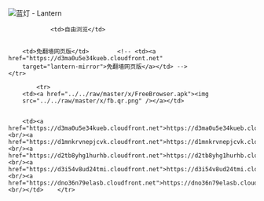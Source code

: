 

<img src="../../raw/master/x/8e0a2b81.c82003be.LanternYellow2.png" alt="蓝灯 - Lantern"/>
<table>
    <tr>
                
                <td>自由浏览</td>
        
        
        <td>免翻墙网页版</td>        <!-- <td><a href="https://d3ma0u5e34kueb.cloudfront.net"
        target="lantern-mirror">免翻墙网页版</a></td> -->
    </tr>
    
            <tr>
        <td><a href="../../raw/master/x/FreeBrowser.apk"><img
        src="../../raw/master/x/fb.qr.png" /></a></td>

        
        <td><a href="https://d3ma0u5e34kueb.cloudfront.net">https://d3ma0u5e34kueb.cloudfront.net</a><br/><a href="https://d1mnkrvnepjcvk.cloudfront.net">https://d1mnkrvnepjcvk.cloudfront.net</a><br/><a href="https://d2tb8yhg1hurhb.cloudfront.net">https://d2tb8yhg1hurhb.cloudfront.net</a><br/><a href="https://d3i54v8ud24tmi.cloudfront.net">https://d3i54v8ud24tmi.cloudfront.net</a><br/><a href="https://dno36n79elasb.cloudfront.net">https://dno36n79elasb.cloudfront.net</a><br/></td>    </tr>
</table>
